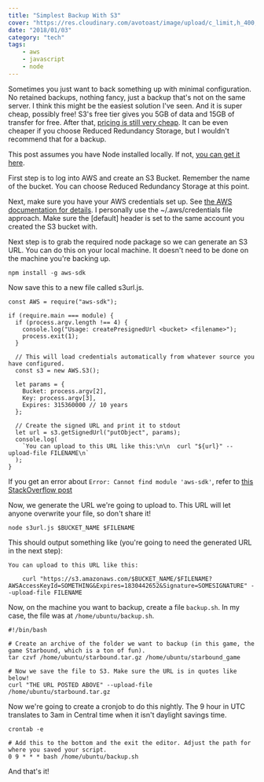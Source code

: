 ```yaml
---
title: "Simplest Backup With S3"
cover: "https://res.cloudinary.com/avotoast/image/upload/c_limit,h_400,q_auto:good,w_600/v1530543850/nangio/StockSnap_BSALH690F5.jpg"
date: "2018/01/03"
category: "tech"
tags:
    - aws
    - javascript
    - node
---
```


Sometimes you just want to back something up with minimal configuration. No retained backups, nothing fancy, just a backup that's not on the same server. I think this might be the easiest solution I've seen. And it is super cheap, possibly free! S3's free tier gives you 5GB of data and 15GB of transfer for free. After that, [pricing is still very cheap](https://aws.amazon.com/s3/pricing/). It can be even cheaper if you choose Reduced Redundancy Storage, but I wouldn't recommend that for a backup.

This post assumes you have Node installed locally. If not, [you can get it here](https://nodejs.org/en/download/).

First step is to log into AWS and create an S3 Bucket. Remember the name of the bucket. You can choose Reduced Redundancy Storage at this point.

Next, make sure you have your AWS credentials set up. See [the AWS documentation for details](https://docs.aws.amazon.com/sdk-for-javascript/v2/developer-guide/setting-credentials-node.html). I personally use the ~/.aws/credentials file approach. Make sure the \[default\] header is set to the same account you created the S3 bucket with.

Next step is to grab the required node package so we can generate an S3 URL. You can do this on your local machine. It doesn't need to be done on the machine you're backing up.

`npm install -g aws-sdk`

Now save this to a new file called s3url.js.

    const AWS = require("aws-sdk");

    if (require.main === module) {
      if (process.argv.length !== 4) {
        console.log("Usage: createPresignedUrl <bucket> <filename>");
        process.exit(1);
      }

      // This will load credentials automatically from whatever source you have configured.
      const s3 = new AWS.S3();

      let params = {
        Bucket: process.argv[2],
        Key: process.argv[3],
        Expires: 315360000 // 10 years
      };

      // Create the signed URL and print it to stdout
      let url = s3.getSignedUrl("putObject", params);
      console.log(
        `You can upload to this URL like this:\n\n  curl "${url}" --upload-file FILENAME\n`
      );
    }

If you get an error about `Error: Cannot find module 'aws-sdk'`, refer to [this StackOverflow post](https://stackoverflow.com/questions/12594541/npm-global-install-cannot-find-module)

Now, we generate the URL we're going to upload to. This URL will let anyone overwrite your file, so don't share it!

`node s3url.js $BUCKET_NAME $FILENAME`

This should output something like (you're going to need the generated URL in the next step):

    You can upload to this URL like this:

        curl "https://s3.amazonaws.com/$BUCKET_NAME/$FILENAME?AWSAccessKeyId=SOMETHING&Expires=1830442652&Signature=SOMESIGNATURE" --upload-file FILENAME

Now, on the machine you want to backup, create a file `backup.sh`. In my case, the file was at `/home/ubuntu/backup.sh`.

    #!/bin/bash

    # Create an archive of the folder we want to backup (in this game, the game Starbound, which is a ton of fun).
    tar czvf /home/ubuntu/starbound.tar.gz /home/ubuntu/starbound_game

    # Now we save the file to S3. Make sure the URL is in quotes like below!
    curl "THE URL POSTED ABOVE" --upload-file /home/ubuntu/starbound.tar.gz

Now we're going to create a cronjob to do this nightly. The 9 hour in UTC translates to 3am in Central time when it isn't daylight savings time.

    crontab -e

    # Add this to the bottom and the exit the editor. Adjust the path for where you saved your script.
    0 9 * * * bash /home/ubuntu/backup.sh

And that's it!

